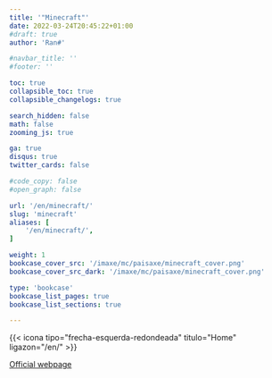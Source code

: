 ```yaml
---
title: '"Minecraft"'
date: 2022-03-24T20:45:22+01:00
#draft: true
author: 'Ran#'

#navbar_title: ''
#footer: ''

toc: true
collapsible_toc: true
collapsible_changelogs: true

search_hidden: false
math: false
zooming_js: true

ga: true
disqus: true
twitter_cards: false

#code_copy: false
#open_graph: false

url: '/en/minecraft/'
slug: 'minecraft'
aliases: [
    '/en/minecraft/',
]

weight: 1
bookcase_cover_src: '/imaxe/mc/paisaxe/minecraft_cover.png'
bookcase_cover_src_dark: '/imaxe/mc/paisaxe/minecraft_cover.png'

type: 'bookcase'
bookcase_list_pages: true
bookcase_list_sections: true

---
```


{{< icona tipo="frecha-esquerda-redondeada" titulo="Home" ligazon="/en/" >}}

[Official webpage](https://www.minecraft.net/)
